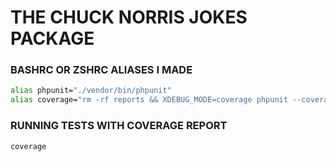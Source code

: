 # THE CHUCK NORRIS JOKES PACKAGE

### BASHRC OR ZSHRC ALIASES I MADE
```bash
alias phpunit="./vendor/bin/phpunit"
alias coverage="rm -rf reports && XDEBUG_MODE=coverage phpunit --coverage-clover=reports/coverage-clover.xml --coverage-html=reports/coverage.html --coverage-text=reports/coverage.txt"
```

### RUNNING TESTS WITH COVERAGE REPORT
```bash
coverage
```